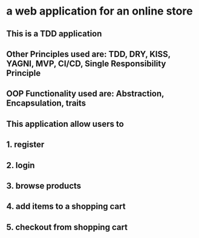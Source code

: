 # a web application for an online store

## This is a TDD application

## Other Principles used are: TDD, DRY, KISS, YAGNI, MVP, CI/CD, Single Responsibility Principle

## OOP Functionality used are: Abstraction, Encapsulation, traits

## This application allow users to
##  1.   register
##  2.   login
##  3.   browse products 
##  4.   add items to a shopping cart
##  5.   checkout from shopping cart


